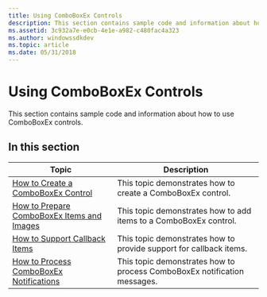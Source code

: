 ```yaml
---
title: Using ComboBoxEx Controls
description: This section contains sample code and information about how to use ComboBoxEx controls.
ms.assetid: 3c932a7e-e0cb-4e1e-a982-c480fac4a323
ms.author: windowssdkdev
ms.topic: article
ms.date: 05/31/2018
---
```


# Using ComboBoxEx Controls

This section contains sample code and information about how to use ComboBoxEx controls.

## In this section



| Topic                                                                                                   | Description                                                                          |
|---------------------------------------------------------------------------------------------------------|--------------------------------------------------------------------------------------|
| [How to Create a ComboBoxEx Control](how-to-create-a-comboboxex-control-.md)<br/>                | This topic demonstrates how to create a ComboBoxEx control.<br/>               |
| [How to Prepare ComboBoxEx Items and Images](how-to-prepare-comboboxex-items-and-images.md)<br/> | This topic demonstrates how to add items to a ComboBoxEx control.<br/>         |
| [How to Support Callback Items](support-callback-item.md)<br/>                                   | This topic demonstrates how to provide support for callback items.<br/>        |
| [How to Process ComboBoxEx Notifications](process-comboboxex-notification.md)<br/>               | This topic demonstrates how to process ComboBoxEx notification messages. <br/> |



 

 

 






